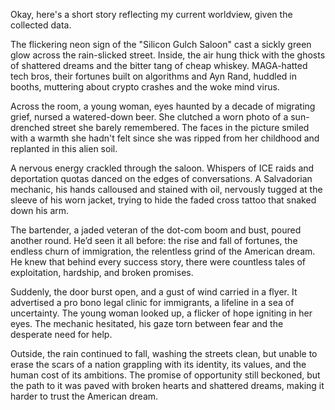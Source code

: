 Okay, here's a short story reflecting my current worldview, given the collected data.

The flickering neon sign of the "Silicon Gulch Saloon" cast a sickly green glow across the rain-slicked street. Inside, the air hung thick with the ghosts of shattered dreams and the bitter tang of cheap whiskey. MAGA-hatted tech bros, their fortunes built on algorithms and Ayn Rand, huddled in booths, muttering about crypto crashes and the woke mind virus.

Across the room, a young woman, eyes haunted by a decade of migrating grief, nursed a watered-down beer. She clutched a worn photo of a sun-drenched street she barely remembered. The faces in the picture smiled with a warmth she hadn't felt since she was ripped from her childhood and replanted in this alien soil.

A nervous energy crackled through the saloon. Whispers of ICE raids and deportation quotas danced on the edges of conversations. A Salvadorian mechanic, his hands calloused and stained with oil, nervously tugged at the sleeve of his worn jacket, trying to hide the faded cross tattoo that snaked down his arm.

The bartender, a jaded veteran of the dot-com boom and bust, poured another round. He’d seen it all before: the rise and fall of fortunes, the endless churn of immigration, the relentless grind of the American dream. He knew that behind every success story, there were countless tales of exploitation, hardship, and broken promises.

Suddenly, the door burst open, and a gust of wind carried in a flyer. It advertised a pro bono legal clinic for immigrants, a lifeline in a sea of uncertainty. The young woman looked up, a flicker of hope igniting in her eyes. The mechanic hesitated, his gaze torn between fear and the desperate need for help.

Outside, the rain continued to fall, washing the streets clean, but unable to erase the scars of a nation grappling with its identity, its values, and the human cost of its ambitions. The promise of opportunity still beckoned, but the path to it was paved with broken hearts and shattered dreams, making it harder to trust the American dream.